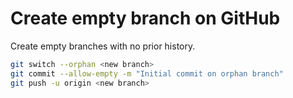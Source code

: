 # Create empty branch on GitHub

Create empty branches with no prior history.

```bash
git switch --orphan <new branch>
git commit --allow-empty -m "Initial commit on orphan branch"
git push -u origin <new branch>
```
